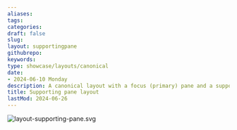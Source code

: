 ```yaml
---
aliases: 
tags:
categories:
draft: false
slug: 
layout: supportingpane
githubrepo: 
keywords: 
type: showcase/layouts/canonical
date:
- 2024-06-10 Monday
description: A canonical layout with a focus (primary) pane and a supporting (secondary) pane
title: Supporting pane layout
lastMod: 2024-06-26
---
```

![layout-supporting-pane.svg](/assets/layout-supporting-pane_1719430876715_0.svg)
